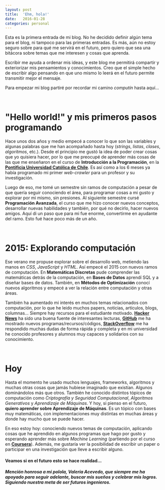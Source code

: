 ```yaml
---
layout: post
title:  'Ehm, hola!'
date:   2016-01-28
categories: personal
---
```


Esta es la primera entrada de mi blog. No he decidido definir algún tema para el blog, ni tampoco para las primeras entradas. Es más, aún no estoy seguro sobre para qué me servirá en el futuro, pero quiero que sea una bitácora sobre temas que me interesen y cosas que aprenda. 

Escribir me ayuda a ordenar mis ideas, y este blog me permitirá compartir y exteriorizar mis pensamientos y conocimientos. Creo que el simple hecho de escribir algo pensando en que uno mismo lo leerá en el futuro permite transmitir mejor el mensaje. 

Para empezar mi blog partiré por recordar mi camino *computín* hasta aquí...

<br>

# "Hello world!" y mis primeros pasos programando

Hace unos dos años y medio empecé a conocer lo que son las variables y algunas palabras que me han acompañado hasta hoy (*strings*, *listas*, *clases*, *algoritmos*, etc.). Desde el principio me gustó la idea de poder crear cosas que yo quisiera hacer, por lo que me preocupé de aprender más cosas de las que me enseñaron en el curso de **Introducción a la Programación**, en la [**Pontificia Universidad Católica de Chile**](https://www.uc.cl/). Es así como a los 6 meses ya había programado mi primer *web-crawler* para un profesor y su investigación.

Luego de eso, me tomé un semestre sin ramos de computación a pesar de que quería seguir conociendo el área, para programar cosas a mi gusto y explorar por mi mismo, sin presiones. Al siguiente semestre cursé **Programación Avanzada**, el curso que me hizo conocer nuevos conceptos, desarrollar nuevas habilidades y también, por qué no decirlo, hacer nuevos amigos. Aquí di un paso que para mi fue enorme, convertirme en ayudante del ramo. Esto fué hace poco más de un año.

<br>

# 2015: Explorando computación

Ese verano me propuse explorar sobre el desarrollo web, metiendo las manos en *CSS*, *JavaScript* y *HTML*. Así empecé el 2015 con nuevos ramos de computación. En **Matemáticas Discretas** pude comprender las matemáticas detrás de la computación, en **Bases de Datos** aprendí SQL y a diseñar bases de datos. También, en **Métodos de Optimización** conocí nuevos algoritmos y empecé a ver la relación entre computación y otras áreas.

También ha aumentado mi interés en muchos temas relacionados con computación, por lo que he leido muchos papers, noticias, artículos, blogs, columnas... Siempre hay recursos para el estudiante motivado. [**Hacker News**](https://news.ycombinator.com/) ha sido una buena fuente de interesantes lecturas, [**GitHub**](https://github.com/) me ha mostrado nuevos programas/recursos/códigos, [**StackOverflow**](https://stackoverflow.com/) me ha respondido muchas dudas de forma rápida y completa y en mi universidad he conocido profesores y alumnos muy capaces y solidarios con su conocimiento.

<br>

# Hoy

Hasta el momento he usado muchos lenguajes, frameworks, algoritmos y muchas otras cosas que jamás hubiese imaginado que existían. Algunos dominándolos más que otros. También he conocido distintos tópicos de computación como *Criptografía y Seguridad Computacional*, *Algoritmos Generativos* y *Aprendizaje de Máquinas*. Y hoy, si pienso en el futuro, **quiero aprender sobre Aprendizaje de Máquinas**. Es un tópico con bases muy matemáticas, con implementaciones muy distintas en muchas áreas y donde hay mucho que se puede hacer.

En eso estoy hoy: conociendo nuevos temas de computación, aplicando cosas que he aprendido en algunos programas que hago por gusto y esperando aprender más sobre *Machine Learning* (partiendo por el curso en [**Coursera**](https://www.coursera.org/)). Además, me gustaría ver la posibilidad de escribir un paper o participar en una investigación que lleve a escribir alguno.

#### **Veamos si en el futuro esto se hace realidad...**

##### Mención honrosa a mi polola, Valeria Acevedo, que siempre me ha apoyado para seguir adelante, buscar mis sueños y celebrar mis logros. Siguiendo nuestra meta de ser *futuros ingenieros*.